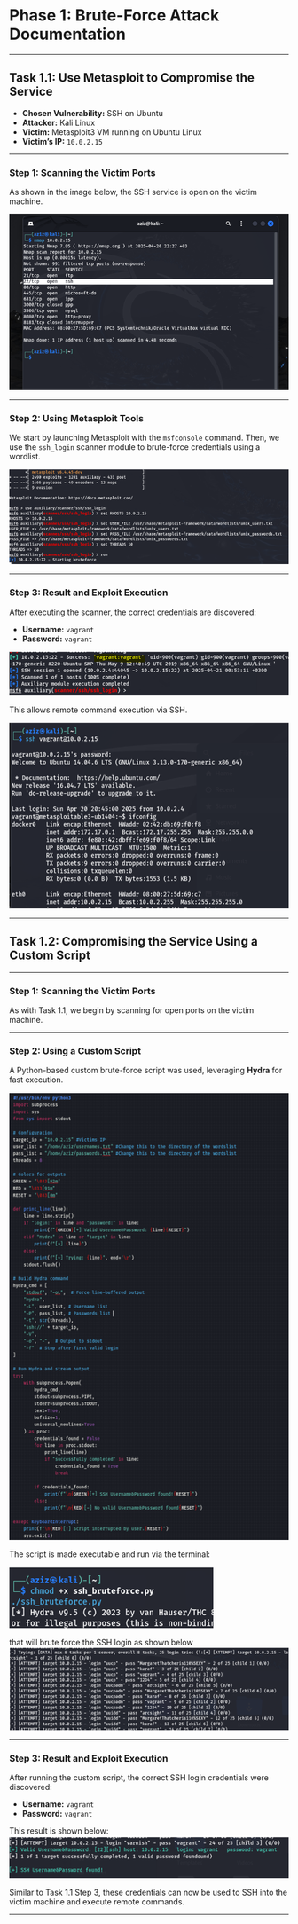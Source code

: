 # Phase 1: Brute-Force Attack Documentation

---

## Task 1.1: Use Metasploit to Compromise the Service

- **Chosen Vulnerability:** SSH on Ubuntu  
- **Attacker:** Kali Linux  
- **Victim:** Metasploit3 VM running on Ubuntu Linux  
- **Victim’s IP:** `10.0.2.15`

---

### Step 1: Scanning the Victim Ports

As shown in the image below, the SSH service is open on the victim machine.

![SSH Port Scan](images(phase1)/Scanning_Ports.png)

---

### Step 2: Using Metasploit Tools

We start by launching Metasploit with the `msfconsole` command. Then, we use the `ssh_login` scanner module to brute-force credentials using a wordlist.

![Using msfconsole](images(phase1)/Using_Metasploit.png)

---

### Step 3: Result and Exploit Execution

After executing the scanner, the correct credentials are discovered:

- **Username:** `vagrant`
- **Password:** `vagrant`

![Brute-force result](images(phase1)/Results1.1.png)  

This allows remote command execution via SSH.

![Remote access through SSH](images(phase1)/Remote_access.png)

---

## Task 1.2: Compromising the Service Using a Custom Script

---

### Step 1: Scanning the Victim Ports

As with Task 1.1, we begin by scanning for open ports on the victim machine.

---

### Step 2: Using a Custom Script

A Python-based custom brute-force script was used, leveraging **Hydra** for fast execution.

![Python script using Hydra](images(phase1)/Custom_Script.png)

The script is made executable and run via the terminal:

![chmod-image](images(phase1)/chmod.png)

that will brute force the SSH login as shown below  
![Brute-forcing in action](images(phase1)/SSH_Bruteforce.png)

---

### Step 3: Result and Exploit Execution

After running the custom script, the correct SSH login credentials were discovered:

- **Username:** `vagrant`  
- **Password:** `vagrant`

This result is shown below:  
![Script output - success](images(phase1)/Results1.2.png)

Similar to Task 1.1 Step 3, these credentials can now be used to SSH into the victim machine and execute remote commands.

---

